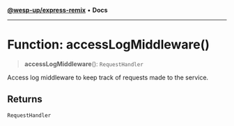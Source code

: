 [**@wesp-up/express-remix**](../README.md) • **Docs**

---

# Function: accessLogMiddleware()

> **accessLogMiddleware**(): `RequestHandler`

Access log middleware to keep track of requests made to the service.

## Returns

`RequestHandler`
